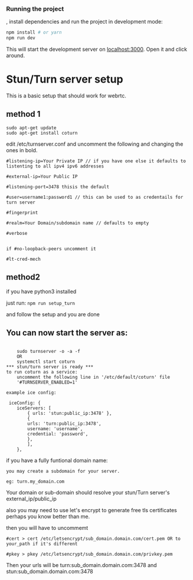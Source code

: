 ### Running the project

, install dependencies and run the project in development mode:

```bash
npm install # or yarn
npm run dev
```

This will start the development server on [localhost:3000](http://localhost:3000). Open it and click around.

# Stun/Turn server setup

This is a basic setup that should work for webrtc.

## method 1

```
sudo apt-get update
sudo apt-get install coturn

```


edit /etc/turnserver.conf and uncomment the following and changing the ones in bold.
```
#listening-ip=Your Private IP // if you have one else it defaults to listenting to all ipv4 ipv6 addresses

#external-ip=Your Public IP

#listening-port=3478 thisis the default

#user=username1:password1 // this can be used to as credentails for turn server

#fingerprint

#realm=Your Domain/subdomain name // defaults to empty

#verbose


if #no-loopback-peers uncomment it

#lt-cred-mech
```

## method2

if you have python3 installed

just run:
`npm run setup_turn`

and follow the setup and you are done

## You can now start the server as:

```

    sudo turnserver -o -a -f
    OR
    systemctl start coturn
*** stun/turn server is ready ***
to run coturn as a service:
    uncomment the following line in '/etc/default/coturn' file
    '#TURNSERVER_ENABLED=1'

example ice config:

 iceConfig: {
    iceServers: [
        { urls: 'stun:public_ip:3478' },
        {
        urls: 'turn:public_ip:3478',
        username: 'username',
        credential: 'password',
        },
        ],
    },
```

if you have a fully funtional domain name:

    you may create a subdomain for your server.

    eg: turn.my_domain.com

Your domain or sub-domain should resolve your stun/Turn server's external_ip/public_ip

also you may need to use let's encrypt to generate free tls certificates perhaps you know better than me.

then you will have to uncommemt

    #cert > cert /etc/letsencrypt/sub_domain.domain.com/cert.pem OR to your_path if it's different

    #pkey > pkey /etc/letsencrypt/sub_domain.domain.com/privkey.pem

Then your urls will be turn:sub_domain.domain.com:3478 and stun:sub_domain.domain.com:3478

